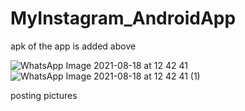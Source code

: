 # MyInstagram_AndroidApp

apk of the app is added above


![WhatsApp Image 2021-08-18 at 12 42 41](https://user-images.githubusercontent.com/55195454/129854508-92955c11-6e56-40a1-96b2-07d066b07c20.jpeg)
![WhatsApp Image 2021-08-18 at 12 42 41 (1)](https://user-images.githubusercontent.com/55195454/129854511-b91328a1-3c17-47f8-b873-d8b663ab36b8.jpeg)

posting pictures
